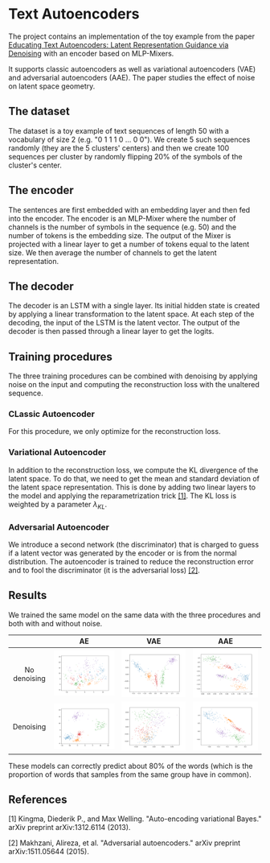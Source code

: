 # Text Autoencoders

The project contains an implementation of the toy example from the paper [Educating Text Autoencoders: Latent Representation Guidance via Denoising](https://arxiv.org/abs/1905.12777) with an encoder based on MLP-Mixers.

It supports classic autoencoders as well as variational autoencoders (VAE) and adversarial autoencoders (AAE). The paper studies the effect of noise on latent space geometry.

## The dataset

The dataset is a toy example of text sequences of length 50 with a vocabulary of size 2 (e.g. "0 1 1 1 0 ... 0 0"). We create 5 such sequences randomly (they are the 5 clusters' centers) and then we create 100 sequences per cluster by randomly flipping 20% of the symbols of the cluster's center.

## The encoder

The sentences are first embedded with an embedding layer and then fed into the encoder.
The encoder is an MLP-Mixer where the number of channels is the number of symbols in the sequence (e.g. 50) and the number of tokens is the embedding size.
The output of the Mixer is projected with a linear layer to get a number of tokens equal to the latent size. We then average the number of channels to get the latent representation.

## The decoder

The decoder is an LSTM with a single layer. Its initial hidden state is created by applying a linear transformation to the latent space.
At each step of the decoding, the input of the LSTM is the latent vector.
The output of the decoder is then passed through a linear layer to get the logits.

## Training procedures

The three training procedures can be combined with denoising by applying noise on the input and computing the reconstruction loss with the unaltered sequence.

### CLassic Autoencoder

For this procedure, we only optimize for the reconstruction loss.

### Variational Autoencoder

In addition to the reconstruction loss, we compute the KL divergence of the latent space. To do that, we need to get the mean and standard deviation of the latent space representation. This is done by adding two linear layers to the model and applying the reparametrization trick [[1]](#1).
The KL loss is weighted by a parameter $\lambda_{KL}$.

### Adversarial Autoencoder

We introduce a second network (the discriminator) that is charged to guess if a latent vector was generated by the encoder or is from the normal distribution. The autoencoder is trained to reduce the reconstruction error and to fool the discriminator (it is the adversarial loss) [[2]](#2).


## Results

We trained the same model on the same data with the three procedures and both with and without noise.

|| AE             |  VAE | AAE |
:-------:|:-------------------------:|:-------------------------:|:-------:
No denoising |![](img/classicNoNoise.png)  |  ![](img/variationalNoNoise.png) | ![](img/adversarialNoNoise.png)
Denoising |![](img/classicNoise.png)  |  ![](img/variationalNoise.png) | ![](img/adversarialNoise.png)

These models can correctly predict about 80% of the words (which is the proportion of words that samples from the same group have in common).


## References
<a id="1">[1]</a>  Kingma, Diederik P., and Max Welling. "Auto-encoding variational Bayes." arXiv preprint arXiv:1312.6114 (2013).

<a id="2">[2]</a> Makhzani, Alireza, et al. "Adversarial autoencoders." arXiv preprint arXiv:1511.05644 (2015).